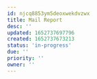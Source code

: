 ```yaml
---
id: njcq8853ym5deoxwekdvzwx
title: Mail Report
desc: ''
updated: 1652737697796
created: 1652737673213
status: 'in-progress'
due: ''
priority: ''
owner: ''
---
```


